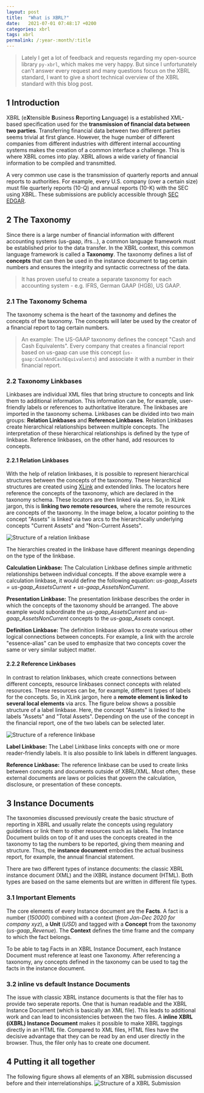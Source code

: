 ```yaml
---
layout: post
title:  "What is XBRL?"
date:   2021-07-01 07:48:17 +0200
categories: xbrl
tags: xbrl
permalink: /:year-:month/:title
---
```



> Lately I get a lot of feedback and requests regarding my open-source library `py-xbrl`, which makes me very happy. But since I unfortunately can't answer every request and many questions focus on the XBRL standard, I want to give a short technical overview of the XBRL standard with this blog post.

## 1 Introduction
XBRL (e**X**tensible **B**usiness **R**eporting **L**anguage) is a established XML-based specification used for the **transmission of financial data between two parties**. Transferring financial data between two different parties seems trivial at first glance. However, the huge number of different companies from different industries with different internal accounting systems makes the creation of a common interface a challenge. This is where XBRL comes into play. XBRL allows a wide variety of financial information to be compiled and transmitted. 

A very common use case is the transmission of quarterly reports and annual reports to authorities. For example, every U.S. company (over a certain size) must file quarterly reports (10-Q) and annual reports (10-K) with the SEC using XBRL. These submissions are publicly accessible through [SEC EDGAR](https://www.sec.gov/edgar/searchedgar/companysearch.html).

## 2 The Taxonomy
Since there is a large number of financial information with different accounting systems (us-gaap, ifrs...), a common language framework must be established prior to the data transfer. In the XBRL context, this common language framework is called a **Taxonomy**. The taxonomy defines a list of **concepts** that can then be used in the instance document to tag certain numbers and ensures the integrity and syntactic correctness of the data.
> It has proven useful to create a separate taxonomy for each accounting system - e.g. IFRS, German GAAP (HGB), US GAAP. 

### 2.1 The Taxonomy Schema
The taxonomy schema is the heart of the taxonomy and defines the concepts of the taxonomy. The concepts will later be used by the creator of a financial report to tag certain numbers. 
> An example: The US-GAAP taxonomy defines the concept "Cash and Cash Equivalents". Every company that creates a financial report based on us-gaap can use this concept (`us-gaap:CashAndCashEquivalents`) and associate it with a number in their financial report.

### 2.2 Taxonomy Linkbases
Linkbases are individual XML files that bring structure to concepts and link them to additional information. This information can be, for example, user-friendly labels or references to authoritative literature. The linkbases are imported in the taxonomy schema. 
Linkbases can be divided into two main groups: **Relation Linkbases** and **Reference Linkbases**. Relation Linkbases create hierarchical relationships between multiple concepts. The interpretation of these hierarchical relationships is defined by the type of linkbase. Reference linkbases, on the other hand, add resources to concepts. 

#### 2.2.1 Relation Linkbases
With the help of relation linkbases, it is possible to represent hierarchical structures between the concepts of the taxonomy. These hierarchical structures are created using [XLink](/2021-05/what-is-xlink) and extended links. The locators here reference the concepts of the taxonomy, which are declared in the taxonomy schema. These locators are then linked via arcs. So, in XLink jargon, this is **linking two remote resources**, where the remote resources are concepts of the taxonomy. In the image below, a locator pointing to the concept "Assets" is linked via two arcs to the hierarchically underlying concepts "Current Assets" and "Non-Current Assets".

![Structure of a relation linkbase](/assets/img/2021-07-01_relation_linkbase.png "Structure of a relation linkbase")

The hierarchies created in the linkbase have different meanings depending on the type of the linkbase.

**Calculation Linkbase:** The Calculation Linkbase defines simple arithmetic relationships between individual concepts. If the above example were a calculation linkbase, it would define the following equation: *us-gaap_Assets = us-gaap_AssetsCurrent + us-gaap_AssetsNonCurrent*.

**Presentation Linkbase:** The presentation linkbase describes the order in which the concepts of the taxonomy should be arranged. The above example would subordinate the *us-gaap_AssetsCurrent* and *us-gaap_AssetsNonCurrent* concepts to the *us-gaap_Assets* concept.

**Definition Linkbase:** The definition linkbase allows to create various other logical connections between concepts. For example, a link with the arcrole "essence-alias" can be used to emphasize that two concepts cover the same or very similar subject matter.

#### 2.2.2 Reference Linkbases
In contrast to relation linkbases, which create connections between different concepts, resource linkbases connect concepts with related resources. These resources can be, for example, different types of labels for the concepts. So, in XLink jargon, here a **remote element is linked to several local elements** via arcs. The figure below shows a possible structure of a label linkbase. Here, the concept "Assets" is linked to the labels "Assets" and "Total Assets". Depending on the use of the concept in the financial report, one of the two labels can be selected later.

![Structure of a reference linkbase](/assets/img/2021-07-01_reference_linkbase.png "Structure of a reference linkbase")

**Label Linkbase:** The Label Linkbase links concepts with one or more reader-friendly labels. It is also possible to link labels in different languages.

**Reference Linkbase:** The reference linkbase can be used to create links between concepts and documents outside of XBRL/XML. Most often, these external documents are laws or policies that govern the calculation, disclosure, or presentation of these concepts.


## 3 Instance Documents
The taxonomies discussed previously create the basic structure of reporting in XBRL and usually relate the concepts using regulatory guidelines or link them to other resources such as labels. The Instance Document builds on top of it and uses the concepts created in the taxonomy to tag the numbers to be reported, giving them meaning and structure. Thus, the **instance document** embodies the actual business report, for example, the annual financial statement. 

There are two different types of instance documents: the classic XBRL instance document (XML) and the iXBRL instance document (HTML). Both types are based on the same elements but are written in different file types.

### 3.1 Important Elements
The core elements of every Instance document are the **Facts**. A fact is a number (*150000*) combined with a context (*from Jan-Dec 2020 for company xyz*), a **Unit** (*USD*) and tagged with a **Concept** from the taxonomy (*us-gaap_Revenue*). The **Context** defines the time frame and the company to which the fact belongs.

To be able to tag Facts in an XBRL Instance Document, each Instance Document must reference at least one Taxonomy. After referencing a taxonomy, any concepts defined in the taxonomy can be used to tag the facts in the instance document.

### 3.2 inline vs default Instance Documents
The issue with classic XBRL instance documents is that the filer has to provide two seperate reports. One that is human readable and the XBRL Instance Document (which is basically an XML file). This leads to additional work and can lead to inconsistencies between the two files. A **inline XBRL (iXBRL) Instance Document** makes it possible to make XBRL taggings directly in an HTML file. Compared to XML files, HTML files have the decisive advantage that they can be read by an end user directly in the browser. Thus, the filer only has to create one document.


## 4 Putting it all together
The following figure shows all elements of an XBRL submission discussed before and their interrelationships.
![Structure of a XBRL Submission](/assets/img/2021-07-01_full_xbrl_structure.png "Structure of a XBRL Submission")

